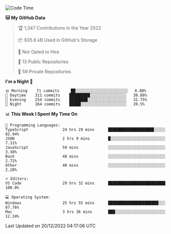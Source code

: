 <!--START_SECTION:waka-->
![Code Time](http://img.shields.io/badge/Code%20Time-3%2C403%20hrs%2036%20mins-blue)

**🐱 My GitHub Data** 

> 🏆 1,347 Contributions in the Year 2022
 > 
> 📦 635.6 kB Used in GitHub's Storage 
 > 
> 🚫 Not Opted to Hire
 > 
> 📜 13 Public Repositories 
 > 
> 🔑 59 Private Repositories  
 > 
**I'm a Night 🦉** 

```text
🌞 Morning    71 commits     ██░░░░░░░░░░░░░░░░░░░░░░░   8.88% 
🌆 Daytime    311 commits    █████████░░░░░░░░░░░░░░░░   38.88% 
🌃 Evening    254 commits    ████████░░░░░░░░░░░░░░░░░   31.75% 
🌙 Night      164 commits    █████░░░░░░░░░░░░░░░░░░░░   20.5%

```


📊 **This Week I Spent My Time On** 

```text
💬 Programming Languages: 
TypeScript               24 hrs 29 mins      ████████████████████░░░░░   82.94% 
JSON                     2 hrs 9 mins        █░░░░░░░░░░░░░░░░░░░░░░░░   7.31% 
JavaScript               59 mins             ░░░░░░░░░░░░░░░░░░░░░░░░░   3.38% 
Bash                     48 mins             ░░░░░░░░░░░░░░░░░░░░░░░░░   2.72% 
Other                    40 mins             ░░░░░░░░░░░░░░░░░░░░░░░░░   2.28%

🔥 Editors: 
VS Code                  29 hrs 32 mins      █████████████████████████   100.0%

💻 Operating System: 
Windows                  25 hrs 55 mins      ██████████████████████░░░   87.76% 
Mac                      3 hrs 36 mins       ███░░░░░░░░░░░░░░░░░░░░░░   12.24%

```


 Last Updated on 20/12/2022 04:17:06 UTC
<!--END_SECTION:waka-->


